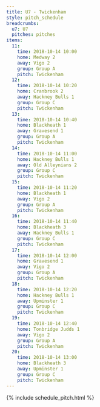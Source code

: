 ```yaml
---
title: U7 - Twickenham
style: pitch_schedule
breadcrumbs:
  u7: U7
  pitches: pitches
items:
  11:
    time: 2018-10-14 10:00
    home: Medway 2
    away: Vigo 2
    group: Group A
    pitch: Twickenham
  12:
    time: 2018-10-14 10:20
    home: Cranbrook 2
    away: Hackney Bulls 1
    group: Group C
    pitch: Twickenham
  13:
    time: 2018-10-14 10:40
    home: Blackheath 1
    away: Gravesend 1
    group: Group A
    pitch: Twickenham
  14:
    time: 2018-10-14 11:00
    home: Hackney Bulls 1
    away: Old Alleynians 2
    group: Group C
    pitch: Twickenham
  15:
    time: 2018-10-14 11:20
    home: Blackheath 1
    away: Vigo 2
    group: Group A
    pitch: Twickenham
  16:
    time: 2018-10-14 11:40
    home: Blackheath 3
    away: Hackney Bulls 1
    group: Group C
    pitch: Twickenham
  17:
    time: 2018-10-14 12:00
    home: Gravesend 1
    away: Vigo 2
    group: Group A
    pitch: Twickenham
  18:
    time: 2018-10-14 12:20
    home: Hackney Bulls 1
    away: Upminster 1
    group: Group C
    pitch: Twickenham
  19:
    time: 2018-10-14 12:40
    home: Tonbridge Judds 1
    away: Vigo 2
    group: Group A
    pitch: Twickenham
  20:
    time: 2018-10-14 13:00
    home: Blackheath 3
    away: Upminster 1
    group: Group C
    pitch: Twickenham
---
```


{% include schedule_pitch.html %}
